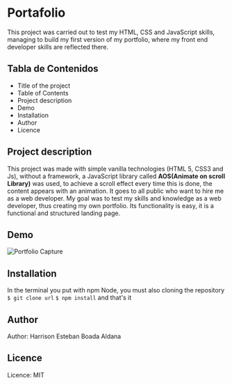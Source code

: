 # Portafolio 

This project was carried out to test my HTML, CSS and JavaScript skills, managing to build my first version of my portfolio, where my front end developer skills are reflected there.

## Tabla de Contenidos

* Title of the project
* Table of Contents
* Project description
* Demo
* Installation
* Author
* Licence

## Project description

This project was made with simple vanilla technologies (HTML 5, CSS3 and Js), without a framework, a JavaScript library called **AOS(Animate on scroll Library)** was used, to achieve a scroll effect every time this is done, the content appears with an animation. It goes to all public who want to hire me as a web developer. My goal was to test my skills and knowledge as a web developer, thus creating my own portfolio. Its functionality is easy, it is a functional and structured landing page.

## Demo

![Portfolio Capture](https://github.com/Teteban202010/Portafolio/tree/main/assets/img/portafolio-harry.png)

## Installation 

In the terminal you put with npm Node, you must also cloning the repository
`$ git clone url`
`$ npm install` 
and that's it

## Author 

Author: Harrison Esteban Boada Aldana

## Licence 

Licence: MIT

